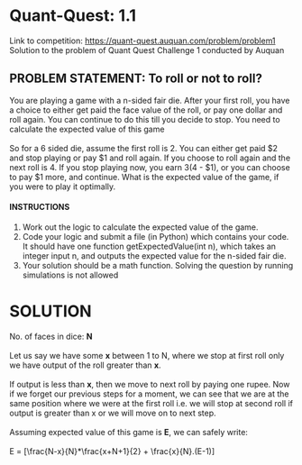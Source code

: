 # Quant-Quest: 1.1
Link to competition: https://quant-quest.auquan.com/problem/problem1 <br/> 
Solution to the problem of Quant Quest Challenge 1 conducted by Auquan <br/>
## PROBLEM STATEMENT: To roll or not to roll? <br/>
You are playing a game with a n-sided fair die. After your first roll, you have a choice to either get paid the face value of the roll, or pay one dollar and roll again. You can continue to do this till you decide to stop. You need to calculate the expected value of this game <br/><br/>
So for a 6 sided die, assume the first roll is 2. You can either get paid $2 and stop playing or pay $1 and roll again. If you choose to roll again and the next roll is 4. If you stop playing now, you earn $3 ($4 - $1), or you can choose to pay $1 more, and continue. What is the expected value of the game, if you were to play it optimally. <br/>
#### INSTRUCTIONS <br/>
1) Work out the logic to calculate the expected value of the game.
2) Code your logic and submit a file (in Python) which contains your code. It should have one function getExpectedValue(int n), which takes an integer input n, and outputs the expected value for the n-sided fair die.
3) Your solution should be a math function. Solving the question by running simulations is not allowed <br/>
# SOLUTION <br/>
No. of faces in dice: **N** <br/><br/>
Let us say we have some **x** between 1 to N, where we stop at first roll only we have output of the roll greater than **x**. <br/><br/>
If output is less than **x**, then we move to next roll by paying one rupee. Now if we forget our previous steps for a moment, we can see that we are at the same position where we were at the first roll i.e. we will stop at second roll if output is greater than x or we will move on to next step. <br/><br/>
Assuming expected value of this game is **E**, we can safely write:<br/><br/>
E = [\frac{N-x}{N}*\frac{x+N+1}{2} + \frac{x}{N}.(E-1)] 



